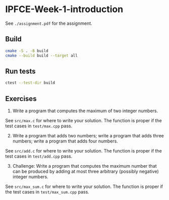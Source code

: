 # IPFCE-Week-1-introduction

See `./assignment.pdf` for the assignment.

## Build

```bash
cmake -S . -B build
cmake --build build --target all
```

## Run tests
    
```bash
ctest --test-dir build
```
## Exercises

1. Write a program that computes the maximum of two integer numbers.

See `src/max.c` for where to write your solution.
The function is proper if the test cases in `test/max.cpp` pass.

2. Write a program that adds two numbers; write a program that adds three numbers;
   write a program that adds four numbers.
   
See `src/add.c` for where to write your solution.
The function is proper if the test cases in `test/add.cpp` pass.

3. Challenge: Write a program that computes the maximum number that can be
   produced by adding at most three arbitrary (possibly negative) integer numbers.
   
See `src/max_sum.c` for where to write your solution.
The function is proper if the test cases in `test/max_sum.cpp` pass.
